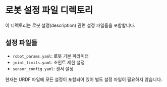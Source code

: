 # 로봇 설정 파일 디렉토리

이 디렉토리는 로봇 설명(description) 관련 설정 파일들을 포함합니다.

## 설정 파일들

- `robot_params.yaml`: 로봇 기본 파라미터
- `joint_limits.yaml`: 조인트 제한 설정
- `sensor_config.yaml`: 센서 설정

현재는 URDF 파일에 모든 설정이 포함되어 있어 별도 설정 파일이 필요하지 않습니다.
